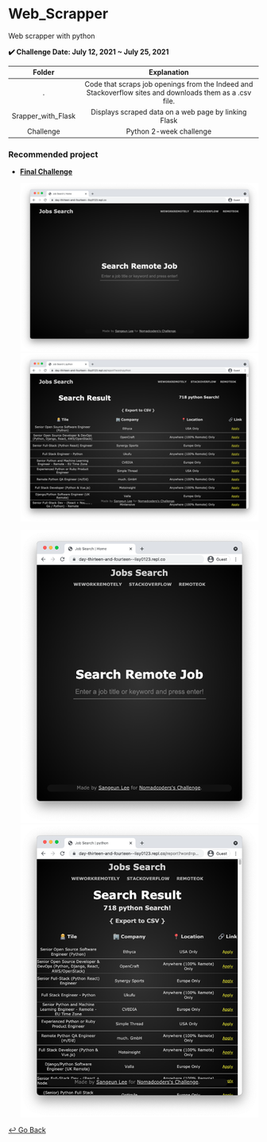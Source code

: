 # Web_Scrapper

Web scrapper with python

**:heavy_check_mark: Challenge Date: July 12, 2021 ~ July 25, 2021**

|       Folder       |                         Explanation                          |
| :----------------: | :----------------------------------------------------------: |
|         .          | Code that scraps job openings from the Indeed and Stackoverflow sites and downloads them as a .csv file. |
| Srapper_with_Flask |     Displays scraped data on a web page by linking Flask     |
|     Challenge      |                   Python 2-week challenge                    |

### Recommended project

- [**Final Challenge**](https://github.com/lisy0123/Nomadcoders/tree/main/Web_Scrapper/Challenge/Day13_14)

  ![image1](https://github.com/lisy0123/Nomadcoders/blob/main/Web_Scrapper/Challenge/Day13_14/image/image1.png) ![image3](https://github.com/lisy0123/Nomadcoders/blob/main/Web_Scrapper/Challenge/Day13_14/image/image3.png)

  ![image2](https://github.com/lisy0123/Nomadcoders/blob/main/Web_Scrapper/Challenge/Day13_14/image/image2.png)![image4](https://github.com/lisy0123/Nomadcoders/blob/main/Web_Scrapper/Challenge/Day13_14/image/image4.png)

[↩️ Go Back](https://github.com/lisy0123/Nomadcoders)

